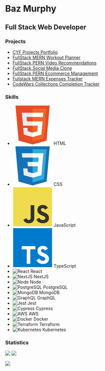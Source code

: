 # Baz Murphy

## Full Stack Web Developer

### Projects

- [CYF Projects Portfolio](https://cyf-bazmurphy-projects.netlify.app/)
- [FullStack MERN Workout Planner](https://fullstack-workout.netlify.app/)
- [FullStack PERN Video Recommendations](https://bazmurphy-fullstack-videos.netlify.app/)
- [FullStack Social Media Clone](https://bazmurphy-t3-social-media.vercel.app/)
- [FullStack PERN Ecommerce Management](https://cyf-bazmurphy-sql.onrender.com)
- [Fullstack MERN Expenses Tracker](https://bazmurphy-expense-tracker.cyclic.app/)
- [CodeWars Collections Completion Tracker](https://cyf-bazmurphy-codewars.netlify.app)

### Skills

- ![HTML](html5.png) HTML
- ![CSS](css3.png) CSS
- ![JavaScript](javascript.png) JavaScript
- ![TypeScript](typescript.png) TypeScript
- ![React](react.png) React
- ![NextJS](nextjs.png) NextJS
- ![Node](node.png) Node
- ![PostgreSQL](postgresql.png) PostgreSQL
- ![MongoDB](mongodb.png) MongoDB
- ![GraphQL](graphql.png) GraphQL
- ![Jest](jest.png) Jest
- ![Cypress](cypress.png) Cypress
- ![AWS](aws.png) AWS
- ![Docker](docker.png) Docker
- ![Terraform](terraform.png) Terraform
- ![Kubernetes](kubernetes.png) Kubernetes

### Statistics

![](https://github-readme-stats.vercel.app/api/top-langs/?username=bazmurphy&layout=compact&theme=vision-friendly-dark)
![](http://github-readme-streak-stats.herokuapp.com?user=bazmurphy&theme=github-dark-blue&hide_border=true&border_radius=3&date_format=j%20M%5B%20Y%5D)

![](https://komarev.com/ghpvc/?username=bazmurphy&label=views)
